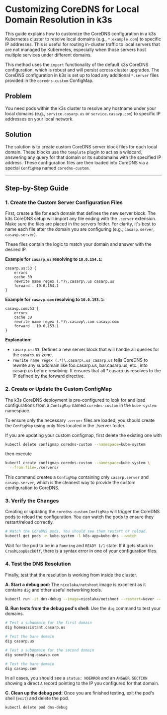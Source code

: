# Customizing CoreDNS for Local Domain Resolution in k3s

This guide explains how to customize the CoreDNS configuration in a k3s Kubernetes cluster to resolve local domains (e.g., `*.example.com`) to specific IP addresses. This is useful for routing in-cluster traffic to local servers that are not managed by Kubernetes, especially when those servers host multiple services under different domains.

This method uses the `import` functionality of the default k3s CoreDNS configuration, which is robust and will persist across cluster upgrades. The CoreDNS configuration in k3s is set up to load any additional `*.server` files provided in the `coredns-custom` ConfigMap.

## Problem

You need pods within the k3s cluster to resolve any hostname under your local domains (e.g., `service.casarp.us` or `service.casavp.com`) to specific IP addresses on your local network.

## Solution

The solution is to create custom CoreDNS server block files for each local domain. These blocks use the `template` plugin to act as a wildcard, answering any query for that domain or its subdomains with the specified IP address. These configuration files are then loaded into CoreDNS via a special `ConfigMap` named `coredns-custom`.

---

## Step-by-Step Guide

### 1. Create the Custom Server Configuration Files

First, create a file for each domain that defines the new server block. The k3s CoreDNS setup will import any file ending with the `.server` extension. Make sure the files are placed in the servers folder. For clarity, it's best to name each file after the domain you are configuring (e.g., `casarp.server`, `casavp.server`).

These files contain the logic to match your domain and answer with the desired IP.

**Example for `casarp.us` resolving to `10.0.154.1`:**

```coredns
casarp.us:53 {
    errors
    cache 30
    rewrite name regex (.*)\.casarp\.us casarp.us
    forward . 10.0.154.1
}
```

**Example for `casavp.com` resolving to `10.0.153.1`:**

```coredns
casavp.com:53 {
    errors
    cache 30
    rewrite name regex (.*)\.casavp\.com casavp.com
    forward . 10.0.153.1
}
```

**Explanation:**
*   `casarp.us:53`: Defines a new server block that will handle all queries for the `casarp.us` zone.
*   `rewrite name regex (.*)\.casarp\.us casarp.us` tells CoreDNS to rewrite any subdomain like foo.casarp.us, bar.casarp.us, etc., into casarp.us before resolving. It ensures that all *.casarp.us resolves to the IP defined by the forward directive.

### 2. Create or Update the Custom ConfigMap

The k3s CoreDNS deployment is pre-configured to look for and load configurations from a `ConfigMap` named `coredns-custom` in the `kube-system` namespace.

To ensure only the necessary `.server` files are loaded, you should create the `ConfigMap` using only files located in the ./server folder.

If you are updating your custom configmap, first delete the existing one with

```bash
kubectl delete configmap coredns-custom --namespace=kube-system 
```

then execute

```bash
kubectl create configmap coredns-custom --namespace=kube-system \
  --from-file=./servers/
```

This command creates a `ConfigMap` containing only `casarp.server` and `casavp.server`, which is the cleanest way to provide the custom configuration to CoreDNS.

### 3. Verify the Changes

Creating or updating the `coredns-custom` `ConfigMap` will trigger the CoreDNS pods to reload the configuration. You can watch the pods to ensure they restart/reload correctly.

```bash
# Watch the CoreDNS pods. You should see them restart or reload.
kubectl get pods -n kube-system -l k8s-app=kube-dns --watch
```
Wait for the pod to be in a `Running` and `READY 1/1` state. If it gets stuck in `CrashLoopBackOff`, there is a syntax error in one of your configuration files.

### 4. Test the DNS Resolution

Finally, test that the resolution is working from inside the cluster.

**A. Start a debug pod:**
The `nicolaka/netshoot` image is excellent as it contains `dig` and other useful networking tools.
```bash
kubectl run -it dns-debug --image=nicolaka/netshoot --restart=Never -- /bin/bash
```

**B. Run tests from the debug pod's shell:**
Use the `dig` command to test your domains.
```bash
# Test a subdomain for the first domain
dig homeassistant.casarp.us

# Test the bare domain
dig casarp.us

# Test a subdomain for the second domain
dig something.casavp.com

# Test the bare domain
dig casavp.com
```

In all cases, you should see a `status: NOERROR` and an `ANSWER SECTION` showing a direct `A` record pointing to the IP you configured for that domain.

**C. Clean up the debug pod:**
Once you are finished testing, exit the pod's shell (`exit`) and delete the pod.
```bash
kubectl delete pod dns-debug
```